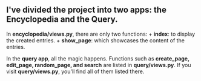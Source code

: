 ## I've divided the project into two apps: the Encyclopedia and the Query.

In **encyclopedia/views.py**, there are only two functions:
    + **index**: to display the created entries.
    + **show_page**: which showcases the content of the entries.

In the **query app**, all the magic happens.  Functions such as **create_page, edit_page, random_page, and search** are listed in **query/views.py**.
If you visit **query/views.py**, you'll find all of them listed there.
